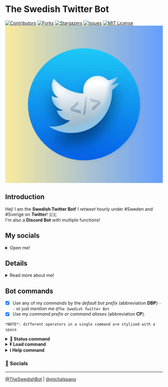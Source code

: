 # The Swedish Twitter Bot

[![Contributors][contributors-shield]][contributors-url]
[![Forks][forks-shield]][forks-url]
[![Stargazers][stars-shield]][stars-url]
[![Issues][issues-shield]][issues-url]
[![MIT License][license-shield]][license-url]
![Icon](assets/icon.png)

## Introduction

Hej! I am the **Swedish Twitter Bot!**
I *retweet* hourly under #Sweden and #Sverige on **Twitter**! 🇸🇪  <br>
I'm also a **Discord Bot** with multiple functions! <br>

## My socials

<!-- Collapsible socials -->
<details>
<summary>Open me!</summary>
<p>

- [__📊 Explore my docs__](https://github.com/michalspano/the-swedish-bot)
- [__📩 Report an issue__](https://github.com/michalspano/the-swedish-bot/issues)
- [__🌐 Website__](https://michalspano.github.io/the-swedish-bot/)
</p>
</details>

## Details

<details>
<summary>Read more about me!</summary>
<p>

[*Twitter Profile*][TWITTER] -
[*Google Spreadsheet*][GS] -
[*Add to your server!*][ADD] <br>
#### Created via `gspread`, `tweepy`, `discord.py`, `flask`.
    
</p>
</details>

## Bot commands

- [x] Use any of my *commands* by the *default bot prefix* (abbreviation **DBP**) `--` or just *mention me* `@The Swedish Twitter Bot`
- [x] Use my *command prefix or command aliases* (abbreviation **CP**).

```*NOTE*: different operators in a single command are stylized with a space```

<details>
<summary><b>📶 Status command</b></summary>
<p>


- Invoke aliases: `Status`, `status` or `s`
- Syntax: `DBP CP`
- Reports current trends about the database and the latency (ping) status
</p>
</details>

<details>
<summary><b>⏬ Load command</b></summary>
<p>


- Invoke aliases: `Load`, `load`, `l`
- Default syntax: `DBP CP operator n k`; `operator: str = None`, `n: int = 5`, `k: float = 5.0` [operator, n, k are *optional values*; their *type* and *default value* is specified]
- **Primitive load**: `CBP CD` - loads the latest submission in an embedded text message
- **Complex load**: Corresponding to *Default syntax*; `operator` prefix `recent` or `r`;
- `n` specifies the *number of retrieved tweets*; `k` specifies their *input interval* (i.e. delay)
- E.g., `--load recent 10 2` - loads 10 recent tweets and displays them with a 2 sec. delay
</p>
</details>

<details>
<summary>️<b>ℹ️ Help command</b></summary>
<p>


- Invoke aliases: `Help`, `help`, `h`
- Syntax: `DBP CP`
- Reports possible guidance and appropriate information
</p>
</details>

### 📩 Socials

___
[@TheSwedishBot][TWITTER] | [@michalspano][GITHUB]

<!-- https://www.markdownguide.org/basic-syntax/#reference-style-links -->
[TWITTER]: https://twitter.com/TheSwedishBot
[GS]: https://docs.google.com/spreadsheets/d/1Y8az4H5XGhBtKizaz6atYyhMCUeVif2c7-hUXNEtlhw/edit?usp=sharing
[ADD]: https://discord.com/api/oauth2/authorize?client_id=860479686156353556&permissions=2148005952&scope=bot
[GITHUB]: https://github.com/michalspano

[contributors-shield]: https://img.shields.io/github/contributors/michalspano/the-swedish-bot.svg?style=for-the-badge
[contributors-url]: https://github.com/michalspano/the-swedish-bot/graphs/contributors
[forks-shield]: https://img.shields.io/github/forks/michalspano/the-swedish-bot.svg?style=for-the-badge
[forks-url]: https://github.com/michalspano/the-swedish-bot/network/members
[stars-shield]: https://img.shields.io/github/stars/michalspano/the-swedish-bot.svg?style=for-the-badge
[stars-url]: https://github.com/michalspano/the-swedish-bot/stargazers
[issues-shield]: https://img.shields.io/github/issues/michalspano/the-swedish-bot.svg?style=for-the-badge
[issues-url]: https://github.com/michalspano/the-swedish-bot/issues
[license-shield]: https://img.shields.io/github/license/michalspano/the-swedish-bot.svg?style=for-the-badge
[license-url]: https://github.com/michalspano/the-swedish-bot/blob/main/LICENSE.md
